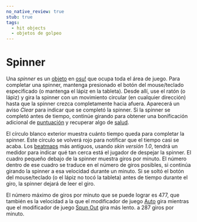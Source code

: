 ```yaml
---
no_native_review: true
stub: true
tags:
  - hit objects
  - objetos de golpeo
---
```


# Spinner

Una *spinner* es un [objeto](/wiki/Hit_object) en [osu!](/wiki/Game_mode/osu!) que ocupa toda el área de juego. Para completar una spinner, mantenga presionado el botón del mouse/teclado especificado (o mantenga el lápiz en la tableta). Desde allí, use el ratón (o lápiz) y gira la spinner con un movimiento circular (en cualquier dirección) hasta que la spinner crezca completamente hacia afuera. Aparecerá un aviso *Clear* para indicar que se completó la spinner. Si la spinner se completó antes de tiempo, continúe girando para obtener una bonificación adicional de [puntuación](/wiki/Gameplay/Score) y recuperar algo de [salud](/wiki/Gameplay/Health).

El círculo blanco exterior muestra cuánto tiempo queda para completar la spinner. Este círculo se volverá rojo para notificar que el tiempo casi se acaba. Los [beatmaps](/wiki/Beatmap) más antiguos, usando *skin versión 1.0*, tendrá un medidor para indicar qué tan cerca está el jugador de despejar la spinner. El cuadro pequeño debajo de la spinner muestra giros por minuto. El número dentro de ese cuadro se traduce en el número de giros posibles, si continúa girando la spinner a esa velocidad durante un minuto. Si se soltó el botón del mouse/teclado (o el lápiz no tocó la tableta) antes de tiempo durante el giro, la spinner dejará de leer el giro.

El número máximo de giros por minuto que se puede lograr es 477, que también es la velocidad a la que el modificador de juego [Auto](/wiki/Game_modifier/Auto) gira mientras que el modificador de juego [Spun Out](/wiki/Game_modifier/Spun_Out) gira más lento. a 287 giros por minuto.
